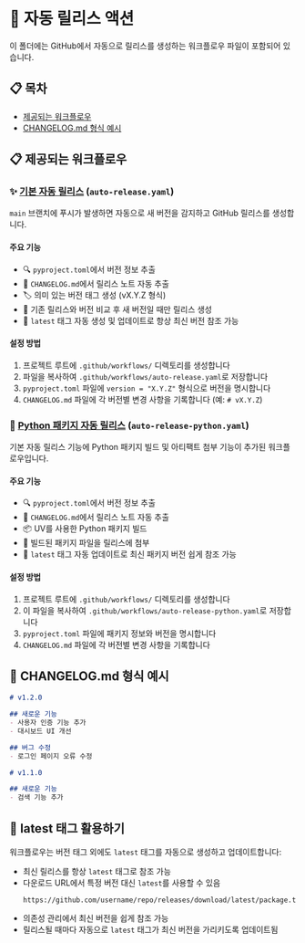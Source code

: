# 🔄 자동 릴리스 액션

이 폴더에는 GitHub에서 자동으로 릴리스를 생성하는 워크플로우 파일이 포함되어 있습니다.

## 📋 목차

- [제공되는 워크플로우](#제공되는-워크플로우)
- [CHANGELOG.md 형식 예시](#changelogmd-형식-예시)

## 📋 제공되는 워크플로우

### ✨ [기본 자동 릴리스](./auto-release.yaml) (`auto-release.yaml`)

`main` 브랜치에 푸시가 발생하면 자동으로 새 버전을 감지하고 GitHub 릴리스를 생성합니다.

#### 주요 기능
- 🔍 `pyproject.toml`에서 버전 정보 추출
- 📝 `CHANGELOG.md`에서 릴리스 노트 자동 추출
- 🏷️ 의미 있는 버전 태그 생성 (vX.Y.Z 형식)
- 🔄 기존 릴리스와 버전 비교 후 새 버전일 때만 릴리스 생성
- 🔖 `latest` 태그 자동 생성 및 업데이트로 항상 최신 버전 참조 가능

#### 설정 방법
1. 프로젝트 루트에 `.github/workflows/` 디렉토리를 생성합니다
2. 파일을 복사하여 `.github/workflows/auto-release.yaml`로 저장합니다
3. `pyproject.toml` 파일에 `version = "X.Y.Z"` 형식으로 버전을 명시합니다
4. `CHANGELOG.md` 파일에 각 버전별 변경 사항을 기록합니다 (예: `# vX.Y.Z`)

### 🐍 [Python 패키지 자동 릴리스](./auto-release-python.yaml) (`auto-release-python.yaml`)

기본 자동 릴리스 기능에 Python 패키지 빌드 및 아티팩트 첨부 기능이 추가된 워크플로우입니다.

#### 주요 기능
- 🔍 `pyproject.toml`에서 버전 정보 추출
- 📝 `CHANGELOG.md`에서 릴리스 노트 자동 추출
- 📦 UV를 사용한 Python 패키지 빌드
- 🔗 빌드된 패키지 파일을 릴리스에 첨부
- 🔖 `latest` 태그 자동 업데이트로 최신 패키지 버전 쉽게 참조 가능

#### 설정 방법
1. 프로젝트 루트에 `.github/workflows/` 디렉토리를 생성합니다
2. 이 파일을 복사하여 `.github/workflows/auto-release-python.yaml`로 저장합니다
3. `pyproject.toml` 파일에 패키지 정보와 버전을 명시합니다
4. `CHANGELOG.md` 파일에 각 버전별 변경 사항을 기록합니다

## 📝 CHANGELOG.md 형식 예시

```markdown
# v1.2.0

## 새로운 기능
- 사용자 인증 기능 추가
- 대시보드 UI 개선

## 버그 수정
- 로그인 페이지 오류 수정

# v1.1.0

## 새로운 기능
- 검색 기능 추가
```

## 🔖 latest 태그 활용하기

워크플로우는 버전 태그 외에도 `latest` 태그를 자동으로 생성하고 업데이트합니다:

- 최신 릴리스를 항상 `latest` 태그로 참조 가능
- 다운로드 URL에서 특정 버전 대신 `latest`를 사용할 수 있음
  ```
  https://github.com/username/repo/releases/download/latest/package.tar.gz
  ```
- 의존성 관리에서 최신 버전을 쉽게 참조 가능
- 릴리스될 때마다 자동으로 `latest` 태그가 최신 버전을 가리키도록 업데이트됨
